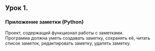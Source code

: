 ## Урок 1. 
### Приложение заметки (Python)
Проект, содержащий функционал работы с заметками.  
Программа должна уметь создавать заметку, сохранять её, читать список заметок, редактировать заметку, удалять заметку.